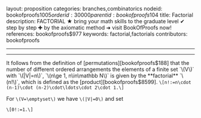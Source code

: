 layout: proposition
categories: branches,combinatorics
nodeid: bookofproofs$1005
orderid: 30000
parentid: bookofproofs$104
title: Factorial
description: FACTORIAL ★ bring your math skills to the graduate level ✔ step by step ✚ by the axiomatic method ➜ visit BookOfProofs now!
references: bookofproofs$977
keywords: factorial,factorials
contributors: bookofproofs

---


---

It follows from the definition of [permutations][bookofproofs$188] that the number of different ordered arrangements the elements of a finite set `\(V\)` with `\(|V|=n\)`, `\(n\ge 1, n\in\mathbb N\)` is given by the **factorial** `\(n!\)`, which is defined as the [product][bookofproofs$8599].
`\[n!:=n\cdot (n-1)\cdot (n-2)\cdot\ldots\cdot 2\cdot 1.\]`

For `\(V=\emptyset\)` we have `\(|V|=0\)` and set

`\[0!:=1.\]`
